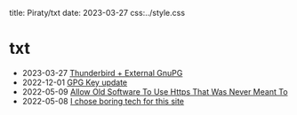 title: Piraty/txt
date: 2023-03-27
css:../style.css

# txt

* 2023-03-27 [Thunderbird + External GnuPG](./thunderbird-external-gnupg.md)
* 2022-12-01 [GPG Key update](./gpg-key-update-2022-12-01.md)
* 2022-05-09 [Allow Old Software To Use Https That Was Never Meant To](./socat-ssl-proxy.md)
* 2022-05-08 [I chose boring tech for this site](./blog-intro.md)
